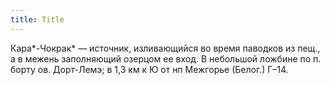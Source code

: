 ```yaml
---
title: Title
---
```


Кара*-Чокрак* — источник, изливающийся во время паводков из пещ., а в межень
заполняющий озерцом ее вход. В небольшой ложбине по п. борту ов. Дорт-Лемэ; в
1,3 км к Ю от нп Межгорье (Белог.) Г–14.
